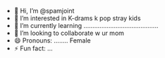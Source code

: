 - 👋 Hi, I’m @spamjoint
- 👀 I’m interested in K-drams k pop stray kids 
- 🌱 I’m currently learning ..........................................
- 💞️ I’m looking to collaborate w ur mom 
- 😄 Pronouns: ........ Female
- ⚡ Fun fact: ...

<!---
spamjoint/spamjoint is a ✨ special ✨ repository because its `README.md` (this file) appears on your GitHub profile.
You can click the Preview link to take a look at your changes.
--->
